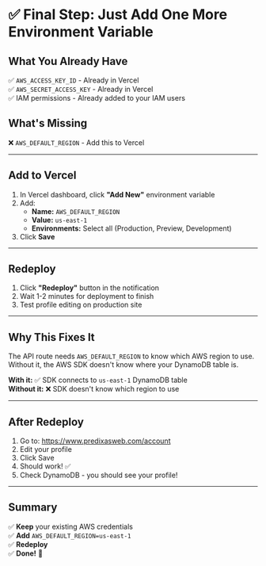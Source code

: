 # ✅ Final Step: Just Add One More Environment Variable

## What You Already Have

✅ `AWS_ACCESS_KEY_ID` - Already in Vercel  
✅ `AWS_SECRET_ACCESS_KEY` - Already in Vercel  
✅ IAM permissions - Already added to your IAM users  

## What's Missing

❌ `AWS_DEFAULT_REGION` - Add this to Vercel

---

## Add to Vercel

1. In Vercel dashboard, click **"Add New"** environment variable
2. Add:
   - **Name:** `AWS_DEFAULT_REGION`
   - **Value:** `us-east-1`
   - **Environments:** Select all (Production, Preview, Development)
3. Click **Save**

---

## Redeploy

1. Click **"Redeploy"** button in the notification
2. Wait 1-2 minutes for deployment to finish
3. Test profile editing on production site

---

## Why This Fixes It

The API route needs `AWS_DEFAULT_REGION` to know which AWS region to use. Without it, the AWS SDK doesn't know where your DynamoDB table is.

**With it:** ✅ SDK connects to `us-east-1` DynamoDB table  
**Without it:** ❌ SDK doesn't know which region to use

---

## After Redeploy

1. Go to: https://www.predixasweb.com/account
2. Edit your profile
3. Click Save
4. Should work! ✅
5. Check DynamoDB - you should see your profile!

---

## Summary

✅ **Keep** your existing AWS credentials  
✅ **Add** `AWS_DEFAULT_REGION=us-east-1`  
✅ **Redeploy**  
✅ **Done!** 🎉





